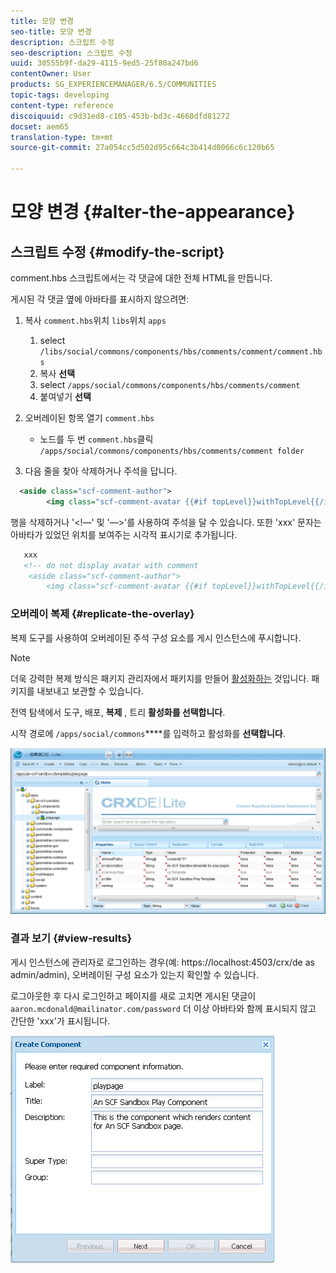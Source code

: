 ```yaml
---
title: 모양 변경
seo-title: 모양 변경
description: 스크립트 수정
seo-description: 스크립트 수정
uuid: 30555b9f-da29-4115-9ed5-25f80a247bd6
contentOwner: User
products: SG_EXPERIENCEMANAGER/6.5/COMMUNITIES
topic-tags: developing
content-type: reference
discoiquuid: c9d31ed8-c105-453b-bd3c-4660dfd81272
docset: aem65
translation-type: tm+mt
source-git-commit: 27a054cc5d502d95c664c3b414d0066c6c120b65

---
```



# 모양 변경 {#alter-the-appearance}

## 스크립트 수정 {#modify-the-script}

comment.hbs 스크립트에서는 각 댓글에 대한 전체 HTML을 만듭니다.

게시된 각 댓글 옆에 아바타를 표시하지 않으려면:

1. 복사 `comment.hbs`위치 `libs`위치 `apps`

   1. select `/libs/social/commons/components/hbs/comments/comment/comment.hbs`
   1. 복사 **선택**
   1. select `/apps/social/commons/components/hbs/comments/comment`
   1. 붙여넣기 **선택**

1. 오버레이된 항목 열기 `comment.hbs`

   * 노드를 두 번 `comment.hbs`클릭 `/apps/social/commons/components/hbs/comments/comment folder`

1. 다음 줄을 찾아 삭제하거나 주석을 답니다.

```xml
  <aside class="scf-comment-author">
        <img class="scf-comment-avatar {{#if topLevel}}withTopLevel{{/if}}" src="{{author.avatarUrl}}"></img>
```

행을 삭제하거나 &#39;&lt;!—&#39; 및 &#39;—>&#39;를 사용하여 주석을 달 수 있습니다. 또한 &#39;xxx&#39; 문자는 아바타가 있었던 위치를 보여주는 시각적 표시기로 추가됩니다.

```xml
   xxx
   <!-- do not display avatar with comment
    <aside class="scf-comment-author">
        <img class="scf-comment-avatar {{#if topLevel}}withTopLevel{{/if}}" src="{{author.avatarUrl}}"></img>
```

### 오버레이 복제 {#replicate-the-overlay}

복제 도구를 사용하여 오버레이된 주석 구성 요소를 게시 인스턴스에 푸시합니다.

>[!NOTE]
>
>더욱 강력한 복제 방식은 패키지 관리자에서 패키지를 만들어 [활성화하는](/help/sites-administering/package-manager.md#replicating-packages) 것입니다. 패키지를 내보내고 보관할 수 있습니다.

전역 탐색에서 도구, 배포, **복제** , 트리 **활성화를 선택합니다**.

시작 경로에 `/apps/social/commons`****를 입력하고 활성화를 **선택합니다**.

![chlimage_1-77](assets/chlimage_1-77.png)

### 결과 보기 {#view-results}

게시 인스턴스에 관리자로 로그인하는 경우(예: https://localhost:4503/crx/de as admin/admin), 오버레이된 구성 요소가 있는지 확인할 수 있습니다.

로그아웃한 후 다시 로그인하고 페이지를 새로 고치면 게시된 댓글이 `aaron.mcdonald@mailinator.com/password` 더 이상 아바타와 함께 표시되지 않고 간단한 &#39;xxx&#39;가 표시됩니다.

![chlimage_1-78](assets/chlimage_1-78.png)

